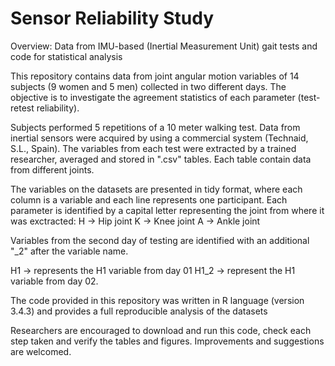 # Sensor Reliability Study
Overview: Data from IMU-based (Inertial Measurement Unit) gait tests and code for statistical analysis

This repository contains data from joint angular motion variables of 14 subjects (9 women and 5 men) collected in two different days. The objective is to investigate the agreement statistics of each parameter (test-retest reliability).

Subjects performed 5 repetitions of a 10 meter walking test. Data from inertial sensors were acquired by using a commercial system (Technaid, S.L., Spain). The variables from each test were extracted by a trained researcher, averaged and stored in ".csv" tables. Each table contain data from different joints.

The variables on the datasets are presented in tidy format, where each column is a variable and each line represents one participant. Each parameter is identified by a capital letter representing the joint from where it was exctracted:
H -> Hip joint
K -> Knee joint
A -> Ankle joint

Variables from the second day of testing are identified with an additional "_2" after the variable name.

H1 -> represents the H1 variable from day 01
H1_2 -> represent the H1 variable from day 02.

The code provided in this repository was written in R language (version 3.4.3) and provides a full reproducible analysis of the datasets

Researchers are encouraged to download and run this code, check each step taken and verify the tables and figures. Improvements and suggestions are welcomed.


